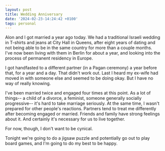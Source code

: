 ```yaml
---
layout: post
title: Wedding Anniversary
date: '2024-02-23-14:24:42 +0100'
tags: personal
---
```


Alon and I got married a year ago today. We had a traditional Israeli wedding in T-shirts and jeans at City Hall in Queens, after eight years of dating and not being able to be in the same country for more than a couple months. I've now been living with them in Berlin for about a year, and looking into the process of permanent residency in Europe.

I got handfasted to a different partner (in a Pagan ceremony) a year before that, for a year and a day. That didn't work out. Last I heard my ex-wife had moved in with someone else and seemed to be doing okay. But I have no way of really knowing.

I've been married twice and engaged four times at this point. As a lot of things-- a child of a divorce, a feminist, someone generally socially progressive-- it's hard to take marriage seriously. At the same time, I wasn't prepared for other people's reactions. Partners tend to treat me differently after becoming engaged or married. Friends and family have strong feelings about it. And certainly it's necessary for us to live together.

For now, though, I don't want to be cynical.

Tonight we're going to do a jigsaw puzzle and potentially go out to play board games, and I'm going to do my best to be happy.